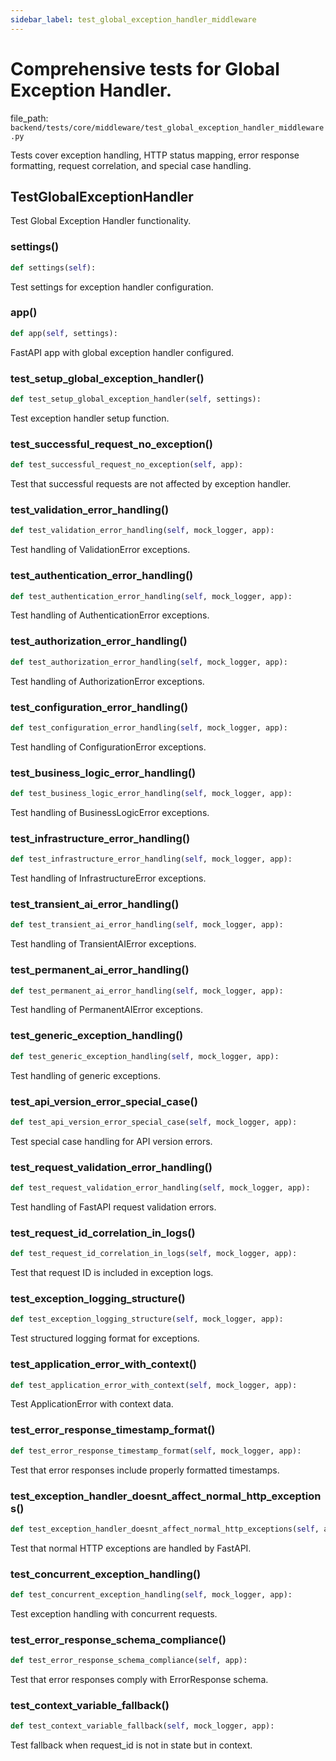 ```yaml
---
sidebar_label: test_global_exception_handler_middleware
---
```


# Comprehensive tests for Global Exception Handler.

  file_path: `backend/tests/core/middleware/test_global_exception_handler_middleware.py`

Tests cover exception handling, HTTP status mapping, error response formatting,
request correlation, and special case handling.

## TestGlobalExceptionHandler

Test Global Exception Handler functionality.

### settings()

```python
def settings(self):
```

Test settings for exception handler configuration.

### app()

```python
def app(self, settings):
```

FastAPI app with global exception handler configured.

### test_setup_global_exception_handler()

```python
def test_setup_global_exception_handler(self, settings):
```

Test exception handler setup function.

### test_successful_request_no_exception()

```python
def test_successful_request_no_exception(self, app):
```

Test that successful requests are not affected by exception handler.

### test_validation_error_handling()

```python
def test_validation_error_handling(self, mock_logger, app):
```

Test handling of ValidationError exceptions.

### test_authentication_error_handling()

```python
def test_authentication_error_handling(self, mock_logger, app):
```

Test handling of AuthenticationError exceptions.

### test_authorization_error_handling()

```python
def test_authorization_error_handling(self, mock_logger, app):
```

Test handling of AuthorizationError exceptions.

### test_configuration_error_handling()

```python
def test_configuration_error_handling(self, mock_logger, app):
```

Test handling of ConfigurationError exceptions.

### test_business_logic_error_handling()

```python
def test_business_logic_error_handling(self, mock_logger, app):
```

Test handling of BusinessLogicError exceptions.

### test_infrastructure_error_handling()

```python
def test_infrastructure_error_handling(self, mock_logger, app):
```

Test handling of InfrastructureError exceptions.

### test_transient_ai_error_handling()

```python
def test_transient_ai_error_handling(self, mock_logger, app):
```

Test handling of TransientAIError exceptions.

### test_permanent_ai_error_handling()

```python
def test_permanent_ai_error_handling(self, mock_logger, app):
```

Test handling of PermanentAIError exceptions.

### test_generic_exception_handling()

```python
def test_generic_exception_handling(self, mock_logger, app):
```

Test handling of generic exceptions.

### test_api_version_error_special_case()

```python
def test_api_version_error_special_case(self, mock_logger, app):
```

Test special case handling for API version errors.

### test_request_validation_error_handling()

```python
def test_request_validation_error_handling(self, mock_logger, app):
```

Test handling of FastAPI request validation errors.

### test_request_id_correlation_in_logs()

```python
def test_request_id_correlation_in_logs(self, mock_logger, app):
```

Test that request ID is included in exception logs.

### test_exception_logging_structure()

```python
def test_exception_logging_structure(self, mock_logger, app):
```

Test structured logging format for exceptions.

### test_application_error_with_context()

```python
def test_application_error_with_context(self, mock_logger, app):
```

Test ApplicationError with context data.

### test_error_response_timestamp_format()

```python
def test_error_response_timestamp_format(self, mock_logger, app):
```

Test that error responses include properly formatted timestamps.

### test_exception_handler_doesnt_affect_normal_http_exceptions()

```python
def test_exception_handler_doesnt_affect_normal_http_exceptions(self, app):
```

Test that normal HTTP exceptions are handled by FastAPI.

### test_concurrent_exception_handling()

```python
def test_concurrent_exception_handling(self, mock_logger, app):
```

Test exception handling with concurrent requests.

### test_error_response_schema_compliance()

```python
def test_error_response_schema_compliance(self, app):
```

Test that error responses comply with ErrorResponse schema.

### test_context_variable_fallback()

```python
def test_context_variable_fallback(self, mock_logger, app):
```

Test fallback when request_id is not in state but in context.
